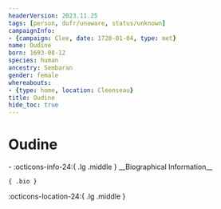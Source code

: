 ```yaml
---
headerVersion: 2023.11.25
tags: [person, dufr/unaware, status/unknown]
campaignInfo:
- {campaign: Clee, date: 1720-01-04, type: met}
name: Oudine
born: 1693-08-12
species: human
ancestry: Sembaran
gender: female
whereabouts:
- {type: home, location: Cleenseau}
title: Oudine
hide_toc: true
---
```

# Oudine
<div class="grid cards ext-narrow-margin ext-one-column" markdown>
- :octicons-info-24:{ .lg .middle } __Biographical Information__

    { .bio }

</div>



:octicons-location-24:{ .lg .middle }   



